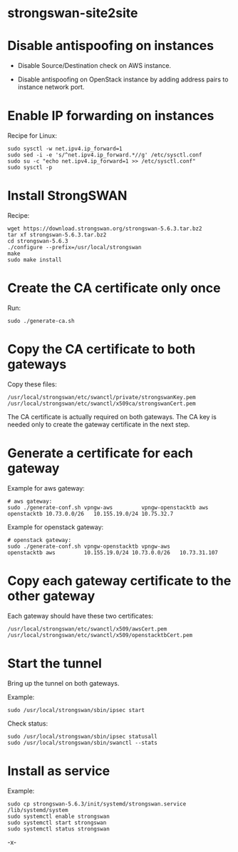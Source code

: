 # strongswan-site2site

Disable antispoofing on instances
=================================

- Disable Source/Destination check on AWS instance.

- Disable antispoofing on OpenStack instance by adding address pairs to instance network port.

Enable IP forwarding on instances
=================================

Recipe for Linux:

    sudo sysctl -w net.ipv4.ip_forward=1
    sudo sed -i -e 's/^net.ipv4.ip_forward.*//g' /etc/sysctl.conf
    sudo su -c "echo net.ipv4.ip_forward=1 >> /etc/sysctl.conf"
    sudo sysctl -p 

Install StrongSWAN
==================

Recipe:

    wget https://download.strongswan.org/strongswan-5.6.3.tar.bz2
    tar xf strongswan-5.6.3.tar.bz2
    cd strongswan-5.6.3
    ./configure --prefix=/usr/local/strongswan
    make
    sudo make install

Create the CA certificate only once
===================================

Run:

    sudo ./generate-ca.sh

Copy the CA certificate to both gateways
========================================

Copy these files:

    /usr/local/strongswan/etc/swanctl/private/strongswanKey.pem
    /usr/local/strongswan/etc/swanctl/x509ca/strongswanCert.pem

The CA certificate is actually required on both gateways.
The CA key is needed only to create the gateway certificate in the next step.

Generate a certificate for each gateway
=======================================

Example for aws gateway:

    # aws gateway:
    sudo ./generate-conf.sh vpngw-aws         vpngw-openstacktb aws         openstacktb 10.73.0.0/26   10.155.19.0/24 10.75.32.7

Example for openstack gateway:

    # openstack gateway:
    sudo ./generate-conf.sh vpngw-openstacktb vpngw-aws         openstacktb aws         10.155.19.0/24 10.73.0.0/26   10.73.31.107

Copy each gateway certificate to the other gateway
==================================================

Each gateway should have these two certificates:

    /usr/local/strongswan/etc/swanctl/x509/awsCert.pem
    /usr/local/strongswan/etc/swanctl/x509/openstacktbCert.pem

Start the tunnel
================

Bring up the tunnel on both gateways.

Example:

    sudo /usr/local/strongswan/sbin/ipsec start

Check status:

    sudo /usr/local/strongswan/sbin/ipsec statusall
    sudo /usr/local/strongswan/sbin/swanctl --stats

Install as service
==================

Example:

    sudo cp strongswan-5.6.3/init/systemd/strongswan.service /lib/systemd/system
    sudo systemctl enable strongswan
    sudo systemctl start strongswan
    sudo systemctl status strongswan

-x-

